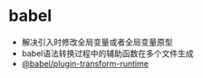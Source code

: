 # babel
- 解决引入时修改全局变量或者全局变量原型
- babel语法转换过程中的辅助函数在多个文件生成
- [@babel/plugin-transform-runtime](https://zhuanlan.zhihu.com/p/147083132)